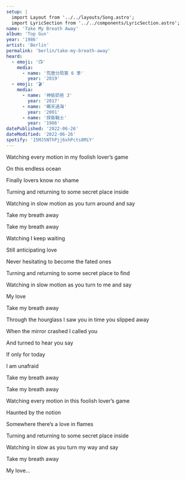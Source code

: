 ```yaml
---
setup: |
  import Layout from '../../layouts/Song.astro';
  import LyricSection from '../../components/LyricSection.astro';
name: 'Take My Breath Away'
album: 'Top Gun'
year: '1986'
artist: 'Berlin'
permalink: 'berlin/take-my-breath-away'
heard:
  - emoji: '📺'
    media:
      - name: '荒唐分局第 6 季'
        year: '2019'
  - emoji: '🎬'
    media:
      - name: '神偷奶爸 3'
        year: '2017'
      - name: '瞞天過海'
        year: '2001'
      - name: '捍衛戰士'
        year: '1986'
datePublished: '2022-06-26'
dateModified: '2022-06-26'
spotify: '15MJ5NThPjj6xhPcts8MiY'
---
```


<LyricSection>

Watching every motion in my foolish lover&rsquo;s game

On this endless ocean

Finally lovers know no shame

</LyricSection>

<LyricSection>

Turning and returning to some secret place inside

Watching in slow motion as you turn around and say

</LyricSection>

<LyricSection>

Take my breath away

Take my breath away

</LyricSection>

<LyricSection>

Watching I keep waiting

Still anticipating love

Never hesitating to become the fated ones

Turning and returning to some secret place to find

Watching in slow motion as you turn to me and say

My love

</LyricSection>

<LyricSection>

Take my breath away

</LyricSection>

<LyricSection>

Through the hourglass I saw you in time you slipped away

When the mirror crashed I called you

And turned to hear you say

If only for today

I am unafraid

</LyricSection>

<LyricSection>

Take my breath away

Take my breath away

</LyricSection>

<LyricSection>

Watching every motion in this foolish lover&rsquo;s game

Haunted by the notion

Somewhere there&rsquo;s a love in flames

</LyricSection>

<LyricSection>

Turning and returning to some secret place inside

Watching in slow as you turn my way and say

</LyricSection>

<LyricSection>

Take my breath away

My love...

</LyricSection>
